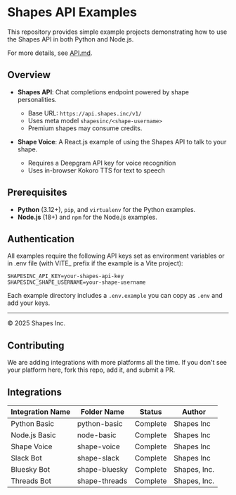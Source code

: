 # Shapes API Examples

This repository provides simple example projects demonstrating how to use the Shapes API in both Python and Node.js.

For more details, see [API.md](API.md).

## Overview

- **Shapes API**: Chat completions endpoint powered by shape personalities.
  - Base URL: `https://api.shapes.inc/v1/`
  - Uses meta model `shapesinc/<shape-username>`
  - Premium shapes may consume credits.

- **Shape Voice**: A React.js example of using the Shapes API to talk to your shape.
  - Requires a Deepgram API key for voice recognition
  - Uses in-browser Kokoro TTS for text to speech

## Prerequisites

- **Python** (3.12+), `pip`, and `virtualenv` for the Python examples.
- **Node.js** (18+) and `npm` for the Node.js examples.

## Authentication

All examples require the following API keys set as environment variables
or in .env file (with VITE_ prefix if the example is a Vite project):

```
SHAPESINC_API_KEY=your-shapes-api-key
SHAPESINC_SHAPE_USERNAME=your-shape-username
```

Each example directory includes a `.env.example` you can copy as `.env` and add your keys.

---
© 2025 Shapes Inc.

## Contributing

We are adding integrations with more platforms all the time. If you don't see your platform here, fork this repo, add it, and submit a PR.

## Integrations

| Integration Name | Folder Name | Status | Author |
|------------------|-------------|--------|--------|
| Python Basic | python-basic | Complete | Shapes Inc |
| Node.js Basic | node-basic | Complete | Shapes Inc |
| Shape Voice | shape-voice | Complete | Shapes Inc |
| Slack Bot | shape-slack | Complete | Shapes Inc |
| Bluesky Bot | shape-bluesky | Complete | Shapes, Inc. |
| Threads Bot | shape-threads | Complete | Shapes, Inc. |

